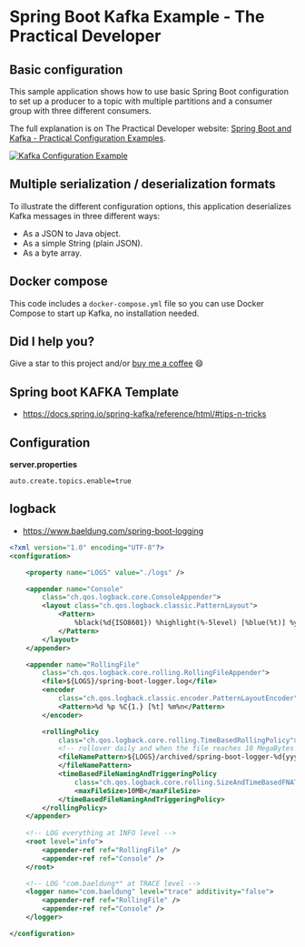 # Spring Boot Kafka Example - The Practical Developer

## Basic configuration

This sample application shows how to use basic Spring Boot configuration to set up a producer to a topic with multiple partitions and a consumer group with three different consumers.

The full explanation is on The Practical Developer website: [Spring Boot and Kafka - Practical Configuration Examples](https://thepracticaldeveloper.com/2018/11/24/spring-boot-kafka-config/).

[![Kafka Configuration Example](img/kafka-configuration-example.jpg)](https://thepracticaldeveloper.com/2018/11/24/spring-boot-kafka-config/)

## Multiple serialization / deserialization formats

To illustrate the different configuration options, this application deserializes Kafka messages in three different ways:

* As a JSON to Java object.
* As a simple String (plain JSON).
* As a byte array.

## Docker compose

This code includes a `docker-compose.yml` file so you can use Docker Compose to start up Kafka, no installation needed.

## Did I help you?

Give a star to this project and/or [buy me a coffee](https://buymeacoff.ee/ZyLJNUR) 😄

## Spring boot KAFKA Template

- https://docs.spring.io/spring-kafka/reference/html/#tips-n-tricks

##  Configuration
**server.properties**
```
auto.create.topics.enable=true
```

## logback
- https://www.baeldung.com/spring-boot-logging

```xml
<?xml version="1.0" encoding="UTF-8"?>
<configuration>

    <property name="LOGS" value="./logs" />

    <appender name="Console"
        class="ch.qos.logback.core.ConsoleAppender">
        <layout class="ch.qos.logback.classic.PatternLayout">
            <Pattern>
                %black(%d{ISO8601}) %highlight(%-5level) [%blue(%t)] %yellow(%C{1.}): %msg%n%throwable
            </Pattern>
        </layout>
    </appender>

    <appender name="RollingFile"
        class="ch.qos.logback.core.rolling.RollingFileAppender">
        <file>${LOGS}/spring-boot-logger.log</file>
        <encoder
            class="ch.qos.logback.classic.encoder.PatternLayoutEncoder">
            <Pattern>%d %p %C{1.} [%t] %m%n</Pattern>
        </encoder>

        <rollingPolicy
            class="ch.qos.logback.core.rolling.TimeBasedRollingPolicy">
            <!-- rollover daily and when the file reaches 10 MegaBytes -->
            <fileNamePattern>${LOGS}/archived/spring-boot-logger-%d{yyyy-MM-dd}.%i.log
            </fileNamePattern>
            <timeBasedFileNamingAndTriggeringPolicy
                class="ch.qos.logback.core.rolling.SizeAndTimeBasedFNATP">
                <maxFileSize>10MB</maxFileSize>
            </timeBasedFileNamingAndTriggeringPolicy>
        </rollingPolicy>
    </appender>
    
    <!-- LOG everything at INFO level -->
    <root level="info">
        <appender-ref ref="RollingFile" />
        <appender-ref ref="Console" />
    </root>

    <!-- LOG "com.baeldung*" at TRACE level -->
    <logger name="com.baeldung" level="trace" additivity="false">
        <appender-ref ref="RollingFile" />
        <appender-ref ref="Console" />
    </logger>

</configuration>


```